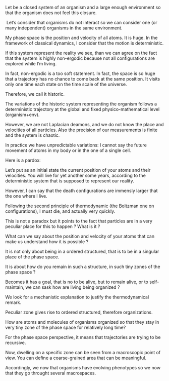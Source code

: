 
Let be a closed system of an organism and a large enough environment so that the organism does not feel this closure.

 Let’s consider that organisms do not interact so we can consider one (or many independent) organisms in the same environment.

My phase space is the position and velocity of all atoms. It is huge. In the framework of classical dynamics, I consider that the motion is deterministic.

If this system represent the reality we see, than we can agree on the fact that the system is highly non-ergodic because not all configurations are explored while I’m living.

In fact, non-ergodic is a too soft statement. In fact, the space is so huge that a trajectory has no chance to come back at the same position. It visits only one time each state on the time scale of the universe.

Therefore, we call it historic.

The variations of the historic system representing the organism follows a deterministic trajectory at the global and fixed physico-mathematical level (organism+env).

However, we are not Laplacian deamons, and we do not know the place and velocities of all particles. Also the precision of our measurements is finite and the system is chaotic.

In practice we have unpredictable variations: I cannot say the future movement of atoms in my body or in the one of a single cell.

Here is a pardox:

Let’s put as an initial state the current position of your atoms and their velocities. You will live for yet another some years, according to the deterministic system that is supposed to represent our reality.

However, I can say that the death configurations are immensly larger that the one where I live.

Following the second principle of thermodynamic (the Boltzman one on configurations), I must die, and actually very quickly.

This is not a paradox but it points to the fact that particles are in a very peculiar place for this to happen ? What is it ?

What can we say about the position and velocity of your atoms that can make us understand how it is possible ?

It is not only about being in a ordered structured, that is to be in a singular place of the phase space.

It is about how do you remain in such a structure, in such tiny zones of the phase space ?

Becomes it has a goal, that is no to be alive, but to remain alive, or to self-maintain, we can sask how are living being organized ?

We look for a mechanistic explanation to justify the thermodynamical remark.

Peculiar zone gives rise to ordered structured, therefore organizations.

How are atoms and molecules of organisms organized so that they stay in very tiny zone of the phase space for relatively long time?

For the phase space perspective, it means that trajectories are trying to be recursive. 

Now, dwelling on a specific zone can be seen from a macroscopic point of view. You can define a coarse-grained area that can be meaningful.

Accordingly, we now that organisms have evolving phenotypes so we now that they go throught several macrospaces.

